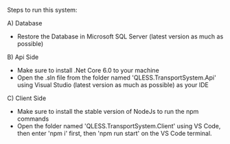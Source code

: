 Steps to run this system:

A) Database
- Restore the Database in Microsoft SQL Server (latest version as much as possible)

B) Api Side
- Make sure to install .Net Core 6.0 to your machine
- Open the .sln file from the folder named 'QLESS.TransportSystem.Api' using Visual Studio (latest version as much as possible) as your IDE

C) Client Side
- Make sure to install the stable version of NodeJs to run the npm commands
- Open the folder named 'QLESS.TransportSystem.Client' using VS Code, then enter 'npm i' first, then 'npm run start' on the VS Code terminal.
